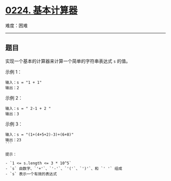 # [0224. 基本计算器](https://leetcode-cn.com/problems/basic-calculator)

难度：困难

---

## 题目

实现一个基本的计算器来计算一个简单的字符串表达式 `s` 的值。


示例 1：

```
输入：s = "1 + 1"
输出：2
```

示例 2：

```
输入：s = " 2-1 + 2 "
输出：3
```

示例 3：

```
输入：s = "(1+(4+5+2)-3)+(6+8)"
输出：23
``` 

提示：

- `1 <= s.length <= 3 * 10^5`
- `s` 由数字、`'+'`、`'-'`、`'('`、`')'`、和 `' '` 组成
- `s` 表示一个有效的表达式

